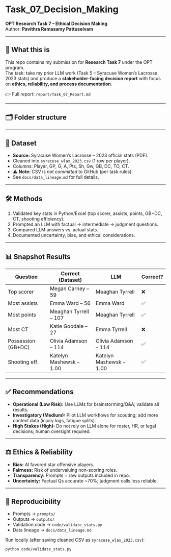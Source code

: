 # Task_07_Decision_Making  
**OPT Research Task 7 – Ethical Decision Making**  
Author: **Pavithra Ramasamy Pattuselvam**

---

## 📌 What this is
This repo contains my submission for **Research Task 7** under the OPT program.  
The task: take my prior LLM work (Task 5 – Syracuse Women’s Lacrosse 2023 stats) and produce a **stakeholder-facing decision report** with focus on **ethics, reliability, and process documentation**.  

👉 Full report: `report/Task_07_Report.md`

---

## 🗂 Folder structure


---

## 📂 Dataset
- **Source:** Syracuse Women’s Lacrosse – 2023 official stats (PDF).  
- Cleaned into `syracuse_wlax_2023.csv` (1 row per player).  
- Columns: Player, GP, G, A, Pts, Sh, Gw, GB, DC, TO, CT.  
- ⚠️ **Note:** CSV is *not committed* to GitHub (per task rules).  
- See `docs/data_lineage.md` for full details.  

---

## 🛠 Methods
1. Validated key stats in Python/Excel (top scorer, assists, points, GB+DC, CT, shooting efficiency).  
2. Prompted an LLM with factual → intermediate → judgment questions.  
3. Compared LLM answers vs. actual stats.  
4. Documented uncertainty, bias, and ethical considerations.  

---

## 📊 Snapshot Results
| Question | Correct (Dataset) | LLM | Correct? |
|----------|-------------------|-----|----------|
| Top scorer | Megan Carney – 59 | Meaghan Tyrrell | ❌ |
| Most assists | Emma Ward – 56 | Emma Ward | ✅ |
| Most points | Meaghan Tyrrell – 107 | Meaghan Tyrrell | ✅ |
| Most CT | Katie Goodale – 27 | Emma Tyrrell | ❌ |
| Possession (GB+DC) | Olivia Adamson – 114 | Olivia Adamson – 114 | ✅ |
| Shooting eff. | Katelyn Mashewsk – 1.00 | Katelyn Mashewsk – 1.00 | ✅ |

---

## ✅ Recommendations
- **Operational (Low Risk):** Use LLMs for brainstorming/Q&A; validate all results.  
- **Investigatory (Medium):** Pilot LLM workflows for scouting; add more context data (injury logs, fatigue splits).  
- **High Stakes (High):** Do not rely on LLM alone for roster, HR, or legal decisions; human oversight required.  

---

## ⚖️ Ethics & Reliability
- **Bias:** AI favored star offensive players.  
- **Fairness:** Risk of undervaluing non-scoring roles.  
- **Transparency:** Prompts + raw outputs included in repo.  
- **Uncertainty:** Factual Qs accurate ~70%; judgment calls less reliable.  

---

## 🔁 Reproducibility
- Prompts → `prompts/`  
- Outputs → `outputs/`  
- Validation code → `code/validate_stats.py`  
- Data lineage → `docs/data_lineage.md`  

Run locally (after saving cleaned CSV as `syracuse_wlax_2023.csv`):  
```bash
python code/validate_stats.py
